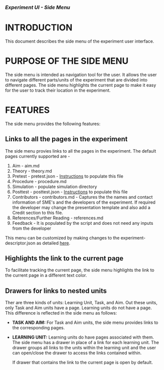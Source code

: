 ### ***Experiment UI - Side Menu***
<!-- # Table of Contents

1.  [INTRODUCTION](#org8898f3a)
2.  [PURPOSE OF THE SIDE MENU](#org5685f19)
3.  [FEATURES](#orgc72f612)
    1.  [Links to all the pages in the experiment](#orgd9cf273)
    2.  [Highlights the link to the current page](#orgb36561b)
    3.  [Drawers for links to nested units](#orgecd5216)

-->

<a id="org8898f3a"></a>

# INTRODUCTION

This document describes the side menu of the experiment user
interface.


<a id="org5685f19"></a>

# PURPOSE OF THE SIDE MENU

The side menu is intended as navigation tool for the user.  It allows
the user to navigate different parts/units of the experiment that are
divided into different pages.  The side menu highlights the current
page to make it easy for the user to track their location in the
experiment.


<a id="orgc72f612"></a>

# FEATURES

The side menu provides the following features:


<a id="orgd9cf273"></a>

## Links to all the pages in the experiment

The side menu provies links to all the pages in the experiment. The default pages currently supported are - 

1.  Aim - aim.md
2.  Theory - theory.md
3.  Pretest - pretest.json - [Instructions](https://github.com/virtual-labs/ph3-exp-template/blob/main/experiment/README.md) to populate this file
4.  Procedure - procedure.md
5.  Simulation - populate simulation directory
6.  Posttest - posttest.json - [Instructions](https://github.com/virtual-labs/ph3-exp-template/blob/main/experiment/README.md) to populate this file
7.  Contributors - contributors.md - Captures the the names and contact information of SME's and the developers of the experiment. If required the developer    may change the presentation template and also add a Credit section to this file.
8.  References/Further Reading - references.md
9.  Feedback - It is populated by the script and does not need any inputs from the developer

This menu can be customized by making changes to the experiment-descriptor.json as detailed [here](./exp-build-process.md#org4901519). 


<a id="orgb36561b"></a>

## Highlights the link to the current page

To facilitate tracking the current page, the side menu highlights the
link to the current page in a different text color.


<a id="orgecd5216"></a>

## Drawers for links to nested units

Ther are three kinds of units: Learning Unit, Task, and Aim.  Out
these units, only Task and Aim units have a page.  Learning units do
not have a page.  This difference is reflected in the side menu as
follows:

-   **TASK AND AIM:** For Task and Aim units, the side menu provides links
    to the corresponding pages.

-   **LEARNING UNIT:** Learning units do have pages associated with them.
    The side menu has a drawer in place of a link for
    each learning unit.  The drawer groups all links to
    the units within the learning unit and the user can
    open/close the drawer to access the links contained
    within.
    
    If drawer that contains the link to the current
    page is open by default.

